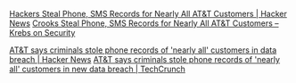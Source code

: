 
[Hackers Steal Phone, SMS Records for Nearly All AT&T Customers | Hacker News](https://news.ycombinator.com/item?id=40948035)
[Crooks Steal Phone, SMS Records for Nearly All AT&T Customers – Krebs on Security](https://krebsonsecurity.com/2024/07/hackers-steal-phone-sms-records-for-nearly-all-att-customers/)

[AT&T says criminals stole phone records of 'nearly all' customers in data breach | Hacker News](https://news.ycombinator.com/item?id=40944505)
[AT&T says criminals stole phone records of 'nearly all' customers in new data breach | TechCrunch](https://techcrunch.com/2024/07/12/att-phone-records-stolen-data-breach/)

